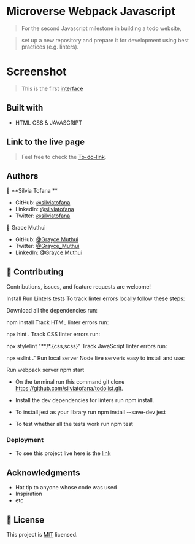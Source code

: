 # Microverse Webpack Javascript

> For the second Javascript milestone in building a todo website,

> set up a new repository and prepare it for development using best practices (e.g. linters).

# Screenshot

> This is the first [interface](./screenshots/inage12.png)

## Built with

- HTML CSS & JAVASCRIPT

## Link to the live page

> Feel free to check the [To-do-link](https://silviatofana.github.io/todolist/dist/).

## Authors

👤 **Silvia Tofana **

- GitHub: [@silviatofana](https://github.com/silviatofana)
- LinkedIn: [@silviatofana](www.linkedin.com/in/silvia-tofana-10b852186)
- Twitter: [@silviatofana](https://twitter.com/SilviaTofana)

👤 Grace Muthui

- GitHub: [@Grayce Muthui](https://github.com/Graycemuthui)
- Twitter: [@Grayce_Muthui](https://twitter.com/Grayce_Muthui)
- LinkedIn: [@Grayce Muthui](http://www.linkedin.com/in/grayce-muthui-a17294226)

## 🤝 Contributing

Contributions, issues, and feature requests are welcome!

Install
Run Linters tests
To track linter errors locally follow these steps:

Download all the dependencies run:

npm install
Track HTML linter errors run:

npx hint .
Track CSS linter errors run:

npx stylelint "**/*.{css,scss}"
Track JavaScript linter errors run:

npx eslint ."
Run local server
Node live serveris easy to install and use:

Run webpack server
  npm start

- On the terminal run this command git clone https://github.com/silviatofana/todolist.git.

- Install the dev dependencies for linters run npm install.

- To install jest as your library run npm install --save-dev jest

- To test whether all the tests work run npm test

### Deployment

- To see this project live here is the [link](https://silviatofana.github.io/todolist/)

## Acknowledgments

- Hat tip to anyone whose code was used
- Inspiration
- etc

## 📝 License

This project is [MIT](./MIT.md) licensed.
